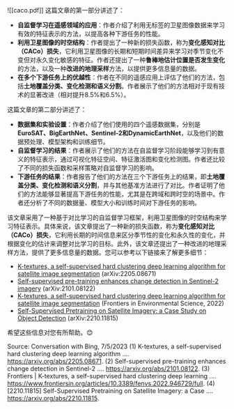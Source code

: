 ![[caco.pdf]]
这篇文章的第一部分讲述了：

- **自监督学习在遥感领域的应用**：作者介绍了利用无标签的卫星图像数据来学习有效的特征表示的方法，以提高各种下游任务的性能。
- **利用卫星图像的时空结构**：作者提出了一种新的损失函数，称为**变化感知对比（CACo）损失**，它利用卫星图像的长期和短期时间差异来学习对季节变化不变但对永久变化敏感的特征。作者还提出了一种**鲁棒地估计位置是否发生变化**的方法，以及一种**改进的地理采样**方法，以提供更多信息量的数据。
- **在多个下游任务上的优越性**：作者在不同的遥感应用上评估了他们的方法，包括**土地覆盖分类、变化检测和语义分割**。作者展示了他们的方法相对于现有技术的显著改进（相对提升8.5%和6.5%）。

这篇文章的第二部分讲述了：

- **数据集和实验设置**：作者介绍了他们使用的四个遥感数据集，分别是**EuroSAT、BigEarthNet、Sentinel-2和DynamicEarthNet**，以及他们的数据预处理、模型架构和训练细节。
- **自监督学习的结果**：作者展示了他们的方法在自监督学习阶段能够学习到有意义的特征表示，通过可视化特征空间、特征激活图和变化检测图。作者还比较了不同的损失函数和采样策略对自监督学习的影响。
- **下游任务的结果**：作者报告了他们的方法在三个下游任务上的结果，即**土地覆盖分类、变化检测和语义分割**，并与其他基准方法进行了对比。作者证明了他们的方法能够显著提高下游任务的性能，尤其是在跨域和跨时空的场景中。作者还分析了不同的数据量、模型大小和训练时间对下游任务的影响。

该文章采用了一种基于对比学习的自监督学习框架，利用卫星图像的时空结构来学习特征表示。具体来说，该文章提出了一种新的损失函数，称为**变化感知对比（CACo）损失**，它利用长期的时间信息来区分季节性的变化和永久性的变化，并根据变化的估计来调整对比学习的目标。此外，该文章还提出了一种改进的地理采样方法，提供了更多信息量的数据。您可以参考以下链接来了解更多细节：

- [K-textures, a self-supervised hard clustering deep learning algorithm for satellite image segmentation](https://arxiv.org/abs/2205.08671) (arXiv:2205.08671)
- [Self-supervised pre-training enhances change detection in Sentinel-2 imagery](https://arxiv.org/abs/2101.08122) (arXiv:2101.08122)
- [K-textures, a self-supervised hard clustering deep learning algorithm for satellite image segmentation](https://www.frontiersin.org/articles/10.3389/fenvs.2022.946729/full) (Frontiers in Environmental Science, 2022)
- [Self-Supervised Pretraining on Satellite Imagery: a Case Study on Object Detection](https://arxiv.org/abs/2210.11815) (arXiv:2210.11815)

希望这些信息对您有所帮助。😊

Source: Conversation with Bing, 7/5/2023
(1) K-textures, a self-supervised hard clustering deep learning algorithm .... https://arxiv.org/abs/2205.08671.
(2) Self-supervised pre-training enhances change detection in Sentinel-2 .... https://arxiv.org/abs/2101.08122.
(3) Frontiers | K-textures, a self-supervised hard clustering deep learning .... https://www.frontiersin.org/articles/10.3389/fenvs.2022.946729/full.
(4) [2210.11815] Self-Supervised Pretraining on Satellite Imagery: a Case .... https://arxiv.org/abs/2210.11815.